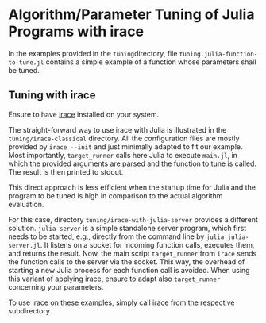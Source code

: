 # Algorithm/Parameter Tuning of Julia Programs with irace

In the examples provided in the `tuning`directory, file `tuning.julia-function-to-tune.jl`
contains a simple example of a function whose parameters shall be tuned.

## Tuning with irace

Ensure to have [irace](https://github.com/MLopez-Ibanez/irace) installed on your system.

The straight-forward way to use irace with Julia is illustrated in the 
`tuning/irace-classical` directory. All the configuration files are mostly provided by 
`irace --init` and just minimally adapted to fit our example. Most importantly, 
`target_runner` calls here Julia to execute `main.jl`, in which the provided 
arguments are parsed and the function to tune is called. The result is then printed to stdout.

This direct approach is less efficient when the startup time for Julia and the program to 
be tuned is high in comparison to the actual algorithm evaluation.

For this case, directory `tuning/irace-with-julia-server` provides a different solution.
`julia-server` is a simple standalone server program, which first needs to be started, 
e.g., directly from the command line by `julia julia-server.jl`. 
It listens on a socket for incoming function calls, executes them, and returns the result. 
Now, the main script `target_runner` from `irace` sends the function calls to the server 
via the socket. 
This way, the overhead of starting a new Julia process for each function call is avoided.
When using this variant of applying irace, ensure to adapt also `target_runner`
concerning your parameters.

To use irace on these examples, simply call irace from the respective subdirectory.


